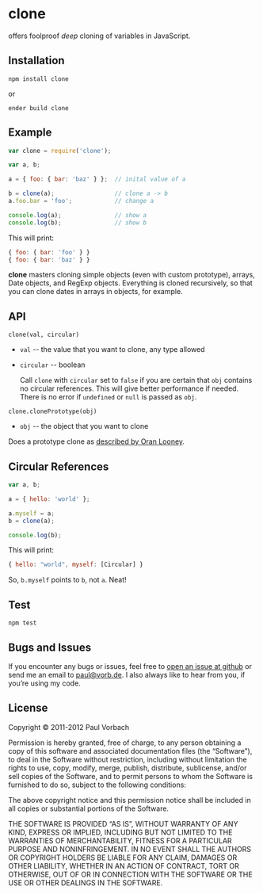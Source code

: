 # clone

offers foolproof _deep_ cloning of variables in JavaScript.

## Installation

    npm install clone

or

    ender build clone

## Example

```js
var clone = require('clone');

var a, b;

a = { foo: { bar: 'baz' } };  // inital value of a

b = clone(a);                 // clone a -> b
a.foo.bar = 'foo';            // change a

console.log(a);               // show a
console.log(b);               // show b
```

This will print:

~~~ javascript
{ foo: { bar: 'foo' } }
{ foo: { bar: 'baz' } }
~~~

**clone** masters cloning simple objects (even with custom prototype), arrays,
Date objects, and RegExp objects. Everything is cloned recursively, so that you
can clone dates in arrays in objects, for example.

## API

`clone(val, circular)`

  * `val` -- the value that you want to clone, any type allowed
  * `circular` -- boolean

    Call `clone` with `circular` set to `false` if you are certain that `obj`
    contains no circular references. This will give better performance if needed.
    There is no error if `undefined` or `null` is passed as `obj`.

`clone.clonePrototype(obj)`

  * `obj` -- the object that you want to clone

Does a prototype clone as
[described by Oran Looney](http://oranlooney.com/functional-javascript/).

## Circular References

~~~ javascript
var a, b;

a = { hello: 'world' };

a.myself = a;
b = clone(a);

console.log(b);
~~~

This will print:

~~~ javascript
{ hello: "world", myself: [Circular] }
~~~

So, `b.myself` points to `b`, not `a`. Neat!

## Test

    npm test

## Bugs and Issues

If you encounter any bugs or issues, feel free to
[open an issue at github](https://github.com/pvorb/node-clone/issues) or send me
an email to <paul@vorb.de>. I also always like to hear from you, if you’re using
my code.

## License

Copyright © 2011-2012 Paul Vorbach

Permission is hereby granted, free of charge, to any person obtaining a copy of
this software and associated documentation files (the “Software”), to deal in
the Software without restriction, including without limitation the rights to
use, copy, modify, merge, publish, distribute, sublicense, and/or sell copies of
the Software, and to permit persons to whom the Software is furnished to do so,
subject to the following conditions:

The above copyright notice and this permission notice shall be included in all
copies or substantial portions of the Software.

THE SOFTWARE IS PROVIDED “AS IS”, WITHOUT WARRANTY OF ANY KIND, EXPRESS OR
IMPLIED, INCLUDING BUT NOT LIMITED TO THE WARRANTIES OF MERCHANTABILITY, FITNESS
FOR A PARTICULAR PURPOSE AND NONINFRINGEMENT. IN NO EVENT SHALL THE AUTHORS OR
COPYRIGHT HOLDERS BE LIABLE FOR ANY CLAIM, DAMAGES OR OTHER LIABILITY, WHETHER
IN AN ACTION OF CONTRACT, TORT OR OTHERWISE, OUT OF OR IN CONNECTION WITH THE
SOFTWARE OR THE USE OR OTHER DEALINGS IN THE SOFTWARE.
